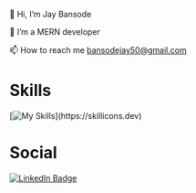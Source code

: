 👋 Hi, I’m Jay Bansode

🌱 I’m a MERN developer

📫 How to reach me bansodejay50@gmail.com
  
# Skills
  
  [![My Skills](https://skillicons.dev/icons?i=html,css,js,react,redux,nodejs,express,mongodb,)](https://skillicons.dev)

# Social

<div id="badges">
  <a href="https://www.linkedin.com/in/jaykbansode/">
    <img src="https://img.shields.io/badge/LinkedIn-blue?style=for-the-badge&logo=linkedin&logoColor=white" alt="LinkedIn Badge"/>
  </a>
</div>
 
<!---
Jay-Bansode/Jay-Bansode is a ✨ special ✨ repository because its `README.md` (this file) appears on your GitHub profile.
You can click the Preview link to take a look at your changes.
--->
